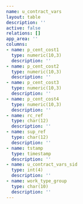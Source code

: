 ```yaml
---
name: u_contract_vars
layout: table
description: ''
active: false
relations: []
app_area: ''
columns:
- name: p_cent_cost1
  type: numeric(10,3)
  description: ''
- name: p_cent_cost2
  type: numeric(10,3)
  description: ''
- name: p_cent_cost3
  type: numeric(10,3)
  description: ''
- name: p_cent_cost4
  type: numeric(10,3)
  description: ''
- name: rc_ref
  type: char(12)
  description: ''
- name: sup_ref
  type: char(12)
  description: ''
- name: tstamp
  type: timestamp
  description: ''
- name: u_contract_vars_sid
  type: int(4)
  description: ''
- name: work_type_group
  type: char(10)
  description: ''
---
```


